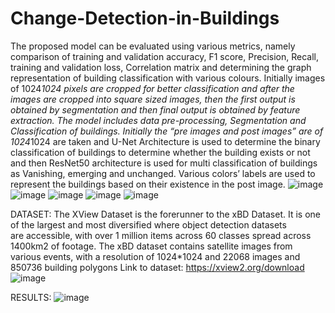 # Change-Detection-in-Buildings

The proposed model can be evaluated using various metrics, namely comparison of training and validation accuracy, F1 score, Precision, Recall, training and validation loss, Correlation matrix and determining the graph representation of building classification with various colours. Initially images of 1024*1024 pixels are cropped for better classification and after the images are cropped into square sized images, then the first output is obtained by segmentation and then final output is obtained by feature extraction. The model includes data pre-processing, Segmentation and Classification of buildings. Initially the “pre images and post images” are of 1024*1024 are taken and U-Net Architecture is used to determine the binary classification of buildings to determine whether the building exists or not and then ResNet50 architecture is used for multi classification of buildings as Vanishing, emerging and unchanged. Various colors’ labels are used to represent the buildings based on their existence in the post image. 
![image](https://github.com/HafeezaSamreen/Change-Detection-in-Buildings/assets/71244664/7b358587-464c-427e-a202-57f5f60ff7e8)
![image](https://github.com/HafeezaSamreen/Change-Detection-in-Buildings/assets/71244664/3b7fccfb-79f8-41fb-b77c-e66c0694c415)
![image](https://github.com/HafeezaSamreen/Change-Detection-in-Buildings/assets/71244664/7fdd461f-bab0-4bdd-b0fc-8b1bfffe78e1)
![image](https://github.com/HafeezaSamreen/Change-Detection-in-Buildings/assets/71244664/f447d241-9a84-48a4-817f-7f62b496bc09)
![image](https://github.com/HafeezaSamreen/Change-Detection-in-Buildings/assets/71244664/f9d1ee74-4f06-4a6e-ae7e-ec4a0979b2f9)

DATASET:
The XView Dataset is the forerunner to the xBD Dataset. It is one of the largest and most diversified where object detection datasets are accessible, with over 1 million items across 60 classes spread across 1400km2 of footage. The xBD dataset contains satellite images from various events, with a resolution of 1024*1024 and 22068 images and 850736 building polygons
Link to dataset: https://xview2.org/download
![image](https://github.com/HafeezaSamreen/Change-Detection-in-Buildings/assets/71244664/c6144060-4a9a-43bf-9ea5-f24a304b94d1)

RESULTS:
![image](https://github.com/HafeezaSamreen/Change-Detection-in-Buildings/assets/71244664/921a67bb-e1f9-47fd-b67b-6fe86488c7c2)





